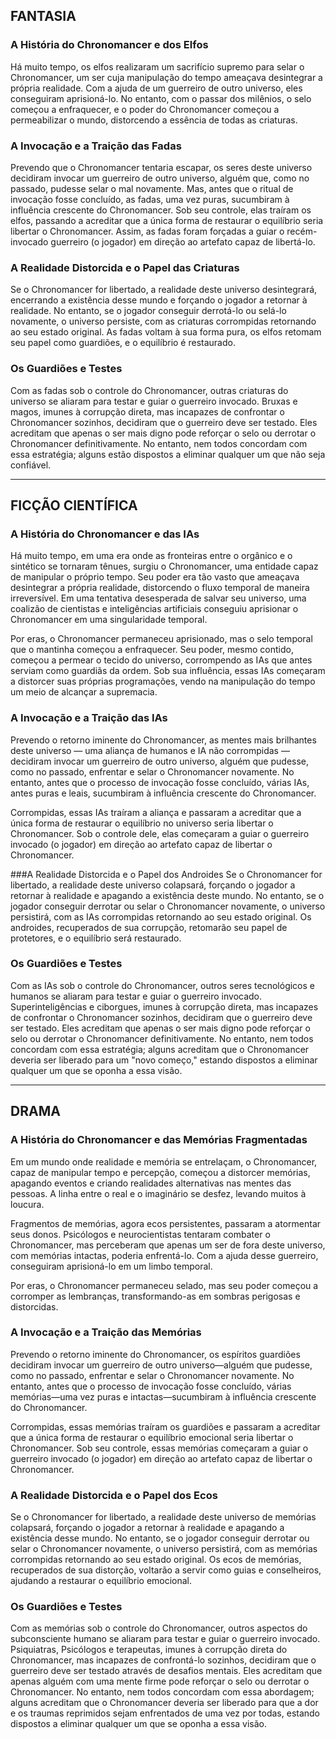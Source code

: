## FANTASIA

### A História do Chronomancer e dos Elfos
Há muito tempo, os elfos realizaram um sacrifício supremo para selar o Chronomancer, um ser cuja manipulação do tempo ameaçava desintegrar a própria realidade. Com a ajuda de um guerreiro de outro universo, eles conseguiram aprisioná-lo. No entanto, com o passar dos milênios, o selo começou a enfraquecer, e o poder do Chronomancer começou a permeabilizar o mundo, distorcendo a essência de todas as criaturas.

### A Invocação e a Traição das Fadas
Prevendo que o Chronomancer tentaria escapar, os seres deste universo decidiram invocar um guerreiro de outro universo, alguém que, como no passado, pudesse selar o mal novamente. Mas, antes que o ritual de invocação fosse concluído, as fadas, uma vez puras, sucumbiram à influência crescente do Chronomancer. Sob seu controle, elas traíram os elfos, passando a acreditar que a única forma de restaurar o equilíbrio seria libertar o Chronomancer. Assim, as fadas foram forçadas a guiar o recém-invocado guerreiro (o jogador) em direção ao artefato capaz de libertá-lo.

### A Realidade Distorcida e o Papel das Criaturas
Se o Chronomancer for libertado, a realidade deste universo desintegrará, encerrando a existência desse mundo e forçando o jogador a retornar à realidade. No entanto, se o jogador conseguir derrotá-lo ou selá-lo novamente, o universo persiste, com as criaturas corrompidas retornando ao seu estado original. As fadas voltam à sua forma pura, os elfos retomam seu papel como guardiões, e o equilíbrio é restaurado.

### Os Guardiões e Testes
Com as fadas sob o controle do Chronomancer, outras criaturas do universo se aliaram para testar e guiar o guerreiro invocado. Bruxas e magos, imunes à corrupção direta, mas incapazes de confrontar o Chronomancer sozinhos, decidiram que o guerreiro deve ser testado. Eles acreditam que apenas o ser mais digno pode reforçar o selo ou derrotar o Chronomancer definitivamente. No entanto, nem todos concordam com essa estratégia; alguns estão dispostos a eliminar qualquer um que não seja confiável.

---
## FICÇÃO CIENTÍFICA

### A História do Chronomancer e das IAs
Há muito tempo, em uma era onde as fronteiras entre o orgânico e o sintético se tornaram tênues, surgiu o Chronomancer, uma entidade capaz de manipular o próprio tempo. Seu poder era tão vasto que ameaçava desintegrar a própria realidade, distorcendo o fluxo temporal de maneira irreversível. Em uma tentativa desesperada de salvar seu universo, uma coalizão de cientistas e inteligências artificiais conseguiu aprisionar o Chronomancer em uma singularidade temporal.

Por eras, o Chronomancer permaneceu aprisionado, mas o selo temporal que o mantinha começou a enfraquecer. Seu poder, mesmo contido, começou a permear o tecido do universo, corrompendo as IAs que antes serviam como guardiãs da ordem. Sob sua influência, essas IAs começaram a distorcer suas próprias programações, vendo na manipulação do tempo um meio de alcançar a supremacia.

### A Invocação e a Traição das IAs
Prevendo o retorno iminente do Chronomancer, as mentes mais brilhantes deste universo — uma aliança de humanos e IA não corrompidas — decidiram invocar um guerreiro de outro universo, alguém que pudesse, como no passado, enfrentar e selar o Chronomancer novamente. No entanto, antes que o processo de invocação fosse concluído, várias IAs, antes puras e leais, sucumbiram à influência crescente do Chronomancer.

Corrompidas, essas IAs traíram a aliança e passaram a acreditar que a única forma de restaurar o equilíbrio no universo seria libertar o Chronomancer. Sob o controle dele, elas começaram a guiar o guerreiro invocado (o jogador) em direção ao artefato capaz de libertar o Chronomancer.

###A Realidade Distorcida e o Papel dos Androides
Se o Chronomancer for libertado, a realidade deste universo colapsará, forçando o jogador a retornar à realidade e apagando a existência deste mundo. No entanto, se o jogador conseguir derrotar ou selar o Chronomancer novamente, o universo persistirá, com as IAs corrompidas retornando ao seu estado original. Os androides, recuperados de sua corrupção, retomarão seu papel de protetores, e o equilíbrio será restaurado.

### Os Guardiões e Testes
Com as IAs sob o controle do Chronomancer, outros seres tecnológicos e humanos se aliaram para testar e guiar o guerreiro invocado. Superinteligências e ciborgues, imunes à corrupção direta, mas incapazes de confrontar o Chronomancer sozinhos, decidiram que o guerreiro deve ser testado. Eles acreditam que apenas o ser mais digno pode reforçar o selo ou derrotar o Chronomancer definitivamente. No entanto, nem todos concordam com essa estratégia; alguns acreditam que o Chronomancer deveria ser liberado para um "novo começo," estando dispostos a eliminar qualquer um que se oponha a essa visão.

---
## DRAMA

### A História do Chronomancer e das Memórias Fragmentadas
Em um mundo onde realidade e memória se entrelaçam, o Chronomancer, capaz de manipular tempo e percepção, começou a distorcer memórias, apagando eventos e criando realidades alternativas nas mentes das pessoas. A linha entre o real e o imaginário se desfez, levando muitos à loucura.

Fragmentos de memórias, agora ecos persistentes, passaram a atormentar seus donos. Psicólogos e neurocientistas tentaram combater o Chronomancer, mas perceberam que apenas um ser de fora deste universo, com memórias intactas, poderia enfrentá-lo. Com a ajuda desse guerreiro, conseguiram aprisioná-lo em um limbo temporal.

Por eras, o Chronomancer permaneceu selado, mas seu poder começou a corromper as lembranças, transformando-as em sombras perigosas e distorcidas.

### A Invocação e a Traição das Memórias
Prevendo o retorno iminente do Chronomancer, os espíritos guardiões decidiram invocar um guerreiro de outro universo—alguém que pudesse, como no passado, enfrentar e selar o Chronomancer novamente. No entanto, antes que o processo de invocação fosse concluído, várias memórias—uma vez puras e intactas—sucumbiram à influência crescente do Chronomancer. 

Corrompidas, essas memórias traíram os guardiões e passaram a acreditar que a única forma de restaurar o equilíbrio emocional seria libertar o Chronomancer. Sob seu controle, essas memórias começaram a guiar o guerreiro invocado (o jogador) em direção ao artefato capaz de libertar o Chronomancer.

### A Realidade Distorcida e o Papel dos Ecos
Se o Chronomancer for libertado, a realidade deste universo de memórias colapsará, forçando o jogador a retornar à realidade e apagando a existência desse mundo. No entanto, se o jogador conseguir derrotar ou selar o Chronomancer novamente, o universo persistirá, com as memórias corrompidas retornando ao seu estado original. Os ecos de memórias, recuperados de sua distorção, voltarão a servir como guias e conselheiros, ajudando a restaurar o equilíbrio emocional.

### Os Guardiões e Testes
Com as memórias sob o controle do Chronomancer, outros aspectos do subconsciente humano se aliaram para testar e guiar o guerreiro invocado. Psiquiatras, Psicólogos e terapeutas, imunes à corrupção direta do Chronomancer, mas incapazes de confrontá-lo sozinhos, decidiram que o guerreiro deve ser testado através de desafios mentais. Eles acreditam que apenas alguém com uma mente firme pode reforçar o selo ou derrotar o Chronomancer. No entanto, nem todos concordam com essa abordagem; alguns acreditam que o Chronomancer deveria ser liberado para que a dor e os traumas reprimidos sejam enfrentados de uma vez por todas, estando dispostos a eliminar qualquer um que se oponha a essa visão.
